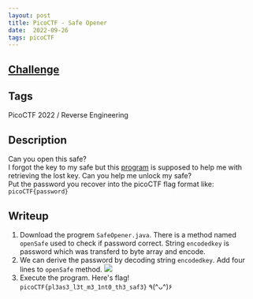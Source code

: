 ```yaml
---
layout: post
title: PicoCTF - Safe Opener
date:  2022-09-26
tags: picoCTF
---
```


## [Challenge](https://play.picoctf.org/practice/challenge/294?category=3&originalEvent=70&page=1)

## Tags
PicoCTF 2022 / Reverse Engineering

## Description
Can you open this safe?<br />
I forgot the key to my safe but this [program](https://artifacts.picoctf.net/c/463/SafeOpener.java) is supposed to help me with retrieving the lost key. Can you help me unlock my safe?<br />
Put the password you recover into the picoCTF flag format like: <br />
`picoCTF{password}`

## Writeup
1. Download the progrem `SafeOpener.java`. There is a method named `openSafe` used to check if password correct. String `encodedkey` is password which was transferd to byte array and encode.
2. We can derive the password by decoding string `encodedkey`. Add four lines to `openSafe` method.
    ![](https://i.imgur.com/6k2Kzbo.png)
3. Execute the program. Here's flag! `picoCTF{pl3as3_l3t_m3_1nt0_th3_saf3}` ٩(^ᴗ^)۶
